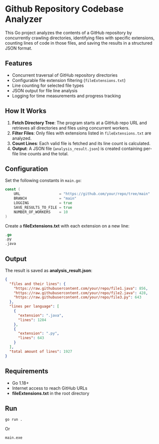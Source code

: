 # Github Repository Codebase Analyzer

This Go project analyzes the contents of a GitHub repository by concurrently crawling directories, identifying files with specific extensions, counting lines of code in those files, and saving the results in a structured JSON format.

## Features

- Concurrent traversal of GitHub repository directories
- Configurable file extension filtering (`fileExtensions.txt`)
- Line counting for selected file types
- JSON output for file line analysis
- Logging for time measurements and progress tracking

## How It Works

1. **Fetch Directory Tree**: The program starts at a GitHub repo URL and retrieves all directories and files using concurrent workers.
2. **Filter Files**: Only files with extensions listed in `fileExtensions.txt` are analyzed.
3. **Count Lines**: Each valid file is fetched and its line count is calculated.
4. **Output**: A JSON file (`analysis_result.json`) is created containing per-file line counts and the total.

## Configuration

Set the following constants in `main.go`:

```go
const (
	URL                  = "https://github.com/your/repo/tree/main"
	BRANCH               = "main"
	LOGGING              = true
	SAVE_RESULTS_TO_FILE = true
	NUMBER_OF_WORKERS    = 10
)
```

Create a **fileExtensions.txt** with each extension on a new line:

```go
.go
.py
.java
```

## Output

The result is saved as **analysis_result.json**:

```json
{
  "files and their lines": {
    "https://raw.githubusercontent.com/your/repo/file1.java": 856,
    "https://raw.githubusercontent.com/your/repo/file2.java": 428,
    "https://raw.githubusercontent.com/your/repo/file3.py": 643
  },
  "lines per language": [
    {
      "extension": ".java",
      "lines": 1284
    },
    {
      "extension": ".py",
      "lines": 643
    }
  ],
  "total amount of lines": 1927
}
```

## Requirements

- Go 1.18+
- Internet access to reach GitHub URLs
- **fileExtensions.txt** in the root directory

## Run

```bash
go run .
```

Or

```bash
main.exe
```
